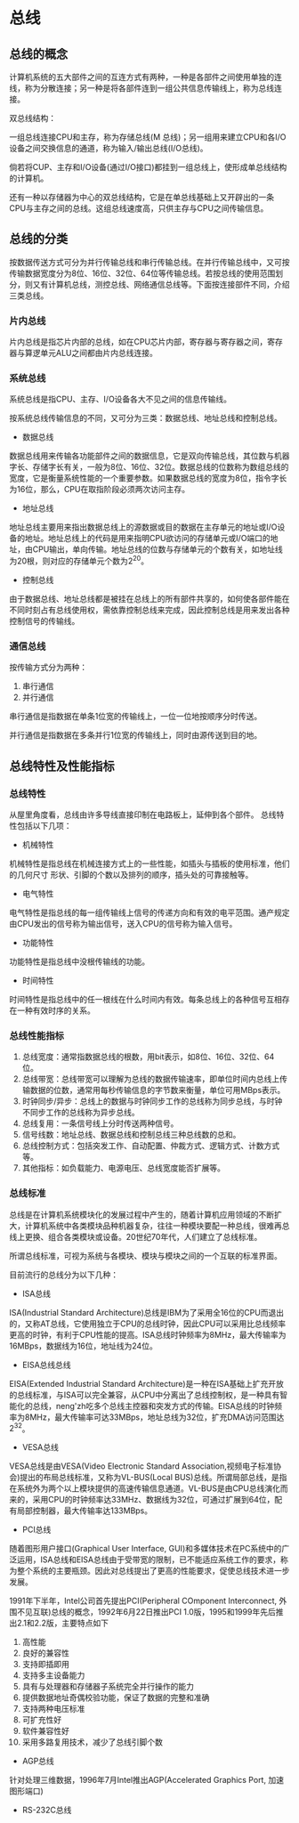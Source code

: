 # 总线

## 总线的概念

计算机系统的五大部件之间的互连方式有两种，一种是各部件之间使用单独的连线，称为分散连接；另一种是将各部件连到一组公共信息传输线上，称为总线连接。

双总线结构：

一组总线连接CPU和主存，称为存储总线(M 总线)；另一组用来建立CPU和各I/O设备之间交换信息的通道，称为输入/输出总线(I/O总线)。

倘若将CUP、主存和I/O设备(通过I/O接口)都挂到一组总线上，使形成单总线结构的计算机。

还有一种以存储器为中心的双总线结构，它是在单总线基础上又开辟出的一条CPU与主存之间的总线。这组总线速度高，只供主存与CPU之间传输信息。

## 总线的分类

按数据传送方式可分为并行传输总线和串行传输总线。在并行传输总线中，又可按传输数据宽度分为8位、16位、32位、64位等传输总线。若按总线的使用范围划分，则又有计算机总线，测控总线、网络通信总线等。下面按连接部件不同，介绍三类总线。

### 片内总线

片内总线是指芯片内部的总线，如在CPU芯片内部，寄存器与寄存器之间，寄存器与算逻单元ALU之间都由片内总线连接。

### 系统总线

系统总线是指CPU、主存、I/O设备各大不见之间的信息传输线。

按系统总线传输信息的不同，又可分为三类：数据总线、地址总线和控制总线。

* 数据总线

数据总线用来传输各功能部件之间的数据信息，它是双向传输总线，其位数与机器字长、存储字长有关，一般为8位、16位、32位。数据总线的位数称为数组总线的宽度，它是衡量系统性能的一个重要参数。如果数据总线的宽度为8位，指令字长为16位，那么，CPU在取指阶段必须两次访问主存。

* 地址总线

地址总线主要用来指出数据总线上的源数据或目的数据在主存单元的地址或I/O设备的地址。地址总线上的代码是用来指明CPU欲访问的存储单元或I/O端口的地址，由CPU输出，单向传输。地址总线的位数与存储单元的个数有关，如地址线为20根，则对应的存储单元个数为$2^20$。

* 控制总线

由于数据总线、地址总线都是被挂在总线上的所有部件共享的，如何使各部件能在不同时刻占有总线使用权，需依靠控制总线来完成，因此控制总线是用来发出各种控制信号的传输线。

### 通信总线

按传输方式分为两种：

1. 串行通信
2. 并行通信

串行通信是指数据在单条1位宽的传输线上，一位一位地按顺序分时传送。

并行通信是指数据在多条并行1位宽的传输线上，同时由源传送到目的地。

## 总线特性及性能指标

### 总线特性

从屋里角度看，总线由许多导线直接印制在电路板上，延伸到各个部件。
总线特性包括以下几项：

* 机械特性

机械特性是指总线在机械连接方式上的一些性能，如插头与插板的使用标准，他们的几何尺寸
形状、引脚的个数以及排列的顺序，插头处的可靠接触等。

* 电气特性

电气特性是指总线的每一组传输线上信号的传递方向和有效的电平范围。通产规定由CPU发出的信号称为输出信号，送入CPU的信号称为输入信号。

* 功能特性

功能特性是指总线中没根传输线的功能。

* 时间特性

时间特性是指总线中的任一根线在什么时间内有效。每条总线上的各种信号互相存在一种有效时序的关系。

### 总线性能指标

1. 总线宽度：通常指数据总线的根数，用bit表示，如8位、16位、32位、64位。
2. 总线带宽：总线带宽可以理解为总线的数据传输速率，即单位时间内总线上传输数据的位数，通常用每秒传输信息的字节数来衡量，单位可用MBps表示。
3. 时钟同步/异步：总线上的数据与时钟同步工作的总线称为同步总线，与时钟不同步工作的总线称为异步总线。
4. 总线复用：一条信号线上分时传送两种信号。
5. 信号线数：地址总线、数据总线和控制总线三种总线数的总和。
6. 总线控制方式：包括突发工作、自动配置、仲裁方式、逻辑方式、计数方式等。
7. 其他指标：如负载能力、电源电压、总线宽度能否扩展等。

### 总线标准

总线是在计算机系统模块化的发展过程中产生的，随着计算机应用领域的不断扩大，计算机系统中各类模块品种机器复杂，往往一种模块要配一种总线，很难再总线上更换、组合各类模块或设备。20世纪70年代，人们建立了总线标准。

所谓总线标准，可视为系统与各模块、模块与模块之间的一个互联的标准界面。

目前流行的总线分为以下几种：

* ISA总线

ISA(Industrial Standard Architecture)总线是IBM为了采用全16位的CPU而退出的，又称AT总线，它使用独立于CPU的总线时钟，因此CPU可以采用比总线频率更高的时钟，有利于CPU性能的提高。ISA总线时钟频率为8MHz，最大传输率为16MBps，数据线为16位，地址线为24位。

* EISA总线总线

EISA(Extended Industrial Standard Architecture)是一种在ISA基础上扩充开放的总线标准，与ISA可以完全兼容，从CPU中分离出了总线控制权，是一种具有智能化的总线，neng'zh吃多个总线主控器和突发方式的传输。EISA总线的时钟频率为8MHz，最大传输率可达33MBps，地址总线为32位，扩充DMA访问范围达$2^32$。

* VESA总线

VESA总线是由VESA(Video Electronic Standard Association,视频电子标准协会)提出的布局总线标准，又称为VL-BUS(Local BUS)总线。所谓局部总线，是指在系统外为两个以上模块提供的高速传输信息通道。VL-BUS是由CPU总线演化而来的，采用CPU的时钟频率达33MHz、数据线为32位，可通过扩展到64位，配有局部控制器，最大传输率达133MBps。

* PCI总线

随着图形用户接口(Graphical User Interface, GUI)和多媒体技术在PC系统中的广泛运用，ISA总线和EISA总线由于受带宽的限制，已不能适应系统工作的要求，称为整个系统的主要瓶颈。因此对总线提出了更高的性能要求，促使总线技术进一步发展。

1991年下半年，Intel公司首先提出PCI(Peripheral COmponent Interconnect, 外围不见互联)总线的概念，1992年6月22日推出PCI 1.0版，1995和1999年先后推出2.1和2.2版，主要特点如下

1. 高性能
2. 良好的兼容性
3. 支持即插即用
4. 支持多主设备能力
5. 具有与处理器和存储器子系统完全并行操作的能力
6. 提供数据地址奇偶校验功能，保证了数据的完整和准确
7. 支持两种电压标准
8. 可扩充性好
9. 软件兼容性好
10. 采用多路复用技术，减少了总线引脚个数

* AGP总线

针对处理三维数据，1996年7月Intel推出AGP(Accelerated Graphics Port, 加速图形端口)

* RS-232C总线

